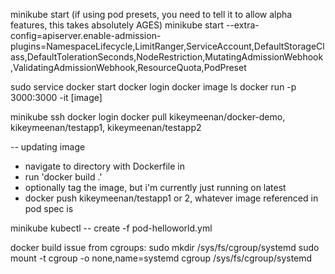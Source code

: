 minikube start
(if using pod presets, you need to tell it to allow alpha features, this takes absolutely AGES)
minikube start --extra-config=apiserver.enable-admission-plugins=NamespaceLifecycle,LimitRanger,ServiceAccount,DefaultStorageClass,DefaultTolerationSeconds,NodeRestriction,MutatingAdmissionWebhook,ValidatingAdmissionWebhook,ResourceQuota,PodPreset

sudo service docker start
docker login
docker image ls
docker run -p 3000:3000 -it [image]

minikube ssh
docker login
docker pull kikeymeenan/docker-demo, kikeymeenan/testapp1, kikeymeenan/testapp2

-- updating image
- navigate to directory with Dockerfile in
- run 'docker build .'
- optionally tag the image, but i'm currently just running on latest
- docker push kikeymeenan/testapp1 or 2, whatever image referenced in pod spec is

minikube kubectl -- create -f pod-helloworld.yml


docker build issue from cgroups:
sudo mkdir /sys/fs/cgroup/systemd
sudo mount -t cgroup -o none,name=systemd cgroup /sys/fs/cgroup/systemd
